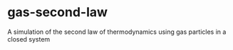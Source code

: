 # gas-second-law
A simulation of the second law of thermodynamics using gas particles in a closed system
